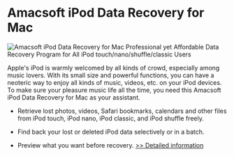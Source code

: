 # Amacsoft iPod Data Recovery for Mac
![Amacsoft iPod Data Recovery for Mac](https://mycommerce.akamaized.net/api/pimages/P300924629/BIG/300924629.JPG)
Professional yet Affordable Data Recovery Program for All iPod touch/nano/shuffle/classic Users

Apple's iPod is warmly welcomed by all kinds of crowd, especially among music lovers. With its small size and powerful functions, you can have a neoteric way to enjoy all kinds of music, videos, etc. on your iPod devices. To make sure your pleasure music life all the time, you need this Amacsoft iPod Data Recovery for Mac as your assistant.

* Retrieve lost photos, videos, Safari bookmarks, calendars and other files from iPod touch, iPod nano, iPod classic, and iPod shuffle freely.

* Find back your lost or deleted iPod data selectively or in a batch.

* Preview what you want before recovery.
[>> Detailed information](https://secure.shareit.com/shareit/product.html?productid=300924629&affiliateid=200057808)
